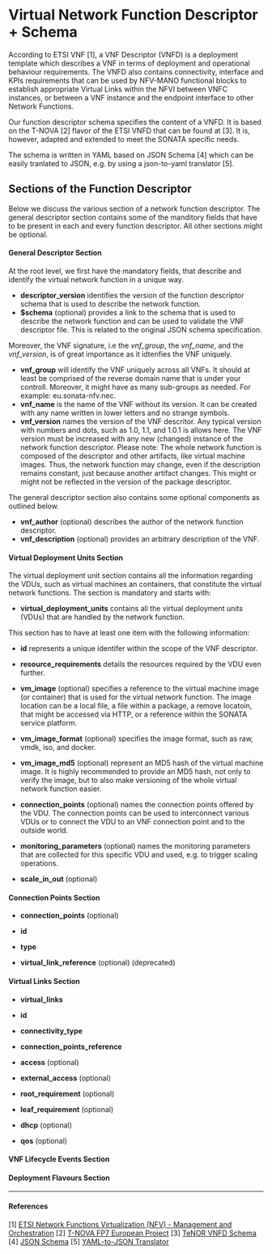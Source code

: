 # Virtual Network Function Descriptor + Schema 
According to ETSI VNF [1], a VNF Descriptor (VNFD) is a deployment template which describes a VNF in terms of deployment and operational behaviour requirements. The VNFD also contains connectivity, interface and KPIs requirements that can be used by NFV-MANO functional blocks to establish appropriate Virtual Links within the NFVI between VNFC instances, or between a VNF instance and the endpoint interface to other Network Functions.

Our function descriptor schema specifies the content of a VNFD. It is based on the T-NOVA [2] flavor of the ETSI VNFD that can be found at [3]. It is, however, adapted and extended to meet the SONATA specific needs.

The schema is written in YAML based on JSON Schema [4] which can be easily tranlated to JSON, e.g. by using a json-to-yaml translator [5].

## Sections of the Function Descriptor

Below we discuss the various section of a network function descriptor. The general descriptor section contains some of the manditory fields that have to be present in each and every function descriptor. All other sections might be optional.

#### General Descriptor Section

At the root level, we first have the mandatory fields, that describe and identify the virtual network function in a unique way.

- **descriptor_version** identifies the version of the function descriptor schema that is used to describe the network function.
- **$schema** (optional) provides a link to the schema that is used to describe the network function and can be used to validate the VNF descriptor file. This is related to the original JSON schema specification.

Moreover, the VNF signature, i.e the *vnf_group*, the *vnf_name*, and the *vnf_version*, is of great importance as it idtenfies the VNF uniquely.

- **vnf_group** will identify the VNF uniquely across all VNFs. It should at least be comprised of the reverse domain name that is under your controll. Moreover, it might have as many sub-groups as needed. For example: eu.sonata-nfv.nec.
- **vnf_name** is the name of the VNF without its version. It can be created with any name written in lower letters and no strange symbols.
- **vnf_version** names the version of the VNF descritor. Any typical version with numbers and dots, such as 1.0, 1.1, and 1.0.1 is allows here. The VNF version must be increased with any new (changed) instance of the network function descriptor. Please note: The whole network function is composed of the descriptor and other artifacts, like virtual machine images. Thus, the network function may change, even if the description remains constant, just because another artifact changes. This might or might not be reflected in the version of the package descriptor.

The general descriptor section also contains some optional components as outlined below.

- **vnf_author** (optional) describes the author of the network function descriptor.
- **vnf_description** (optional) provides an arbitrary description of the VNF.

#### Virtual Deployment Units Section

The virtual deployment unit section contains all the information regarding the VDUs, such as virtual machines an containers, that constitute the virtual network functions. The section is mandatory and starts with:

- **virtual_deployment_units** contains all the virtual deployment units (VDUs) that are handled by the network function.

This section has to have at least one item with the following information:

- **id** represents a unique identifer within the scope of the VNF descriptor. 
- **resource_requirements** details the resources required by the VDU even further.

- **vm_image** (optional) specifies a reference to the virtual machine image (or container) that is used for the virtual network function. The image location can be a local file, a file within a package, a remove locatoin, that might be accessed via HTTP, or a reference within the SONATA service platform.
- **vm_image_format** (optional) specifies the image format, such as raw, vmdk, iso, and docker.
- **vm_image_md5** (optional) represent an MD5 hash of the virtual machine image. It is highly recommended to provide an MD5 hash, not only to verify the image, but to also make versioning of the whole virtual network function easier.
- **connection_points** (optional) names the connection points offered by the VDU. The connection points can be used to interconnect various VDUs or to connect the VDU to an VNF connection point and to the outside world.
- **monitoring_parameters** (optional) names the monitoring parameters that are collected for this specific VDU and used, e.g. to trigger scaling operations.
- **scale_in_out** (optional)

#### Connection Points Section

- **connection_points** (optional)

- **id**
- **type**
- **virtual_link_reference** (optional) (deprecated)

#### Virtual Links Section

- **virtual_links**

- **id**
- **connectivity_type**
- **connection_points_reference**
- **access** (optional)
- **external_access** (optional)
- **root_requirement** (optional)
- **leaf_requirement** (optional)
- **dhcp** (optional)
- **qos** (optional)


#### VNF Lifecycle Events Section

#### Deployment Flavours Section


---
#### References
[1] [ETSI Network Functions Virtualization (NFV) - Management and Orchestration](https://www.etsi.org/deliver/etsi_gs/NFV-MAN/001_099/001/01.01.01_60/gs_NFV-MAN001v010101p.pdf)
[2] [T-NOVA FP7 European Project](http://www.t-nova.eu/)
[3] [TeNOR VNFD Schema](https://github.com/T-NOVA/TeNOR/blob/master/vnfd-validator/assets/schemas/vnfd_schema.json)
[4] [JSON Schema](http://json-schema.org/)
[5] [YAML-to-JSON Translator](http://jsontoyaml.com/)
